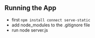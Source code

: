 Running the App
--------------
 - first  `npm install connect serve-static`
 - add node_modules to the .gitignore file
 - run node server.js
